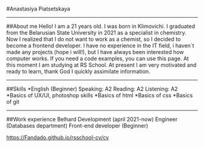 #Anastasiya Piatsetskaya
********* 
##About me
Hello! I am a 21 years old. I was born in Klimovichi. I graduated from the Belarusian State University in 2021 as a specialist in chemistry. Now I realized that I do not want to work as a chemist, so I decided to become a frontend developer. I have no experience in the IT field, i haven`t made any projects (hope i will!), but I have always been interested how computer works. If you need a code examples, you can use this page. At this moment I am studying at RS School. At present I am very motivated and ready to learn, thank God I quickly assimilate information.
********* 
##Skills
*English (Beginner)
Speaking: A2
Reading: A2
Listening: A2
*Basics of UX/UI, photoshop skills
*Basics of html
*Basics of css
*Basics of git
********* 
##Work experience
Belhard Development (april 2021-now)
Engineer (Databases department) Front-end developer (Beginner)

https://Fandado.github.io/rsschool-cv/cv